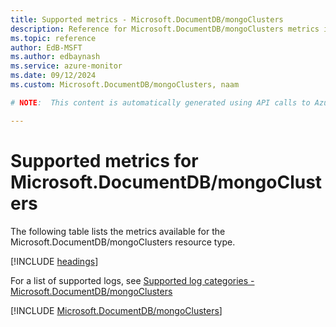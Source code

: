 ```yaml
---
title: Supported metrics - Microsoft.DocumentDB/mongoClusters
description: Reference for Microsoft.DocumentDB/mongoClusters metrics in Azure Monitor.
ms.topic: reference
author: EdB-MSFT
ms.author: edbaynash
ms.service: azure-monitor
ms.date: 09/12/2024
ms.custom: Microsoft.DocumentDB/mongoClusters, naam

# NOTE:  This content is automatically generated using API calls to Azure. Any edits made on these files will be overwritten in the next run of the script. 

---
```


  
# Supported metrics for Microsoft.DocumentDB/mongoClusters
  
The following table lists the metrics available for the Microsoft.DocumentDB/mongoClusters resource type.  
  
  
[!INCLUDE [headings](~/reusable-content/ce-skilling/azure/includes/azure-monitor/reference/metrics/metrics-headings.md)]  
  
  
  
For a list of supported logs, see [Supported log categories - Microsoft.DocumentDB/mongoClusters](../supported-logs/microsoft-documentdb-mongoclusters-logs.md)  
  
 

[!INCLUDE [Microsoft.DocumentDB/mongoClusters](~/reusable-content/ce-skilling/azure/includes/azure-monitor/reference/metrics/microsoft-documentdb-mongoclusters-metrics-include.md)]  

